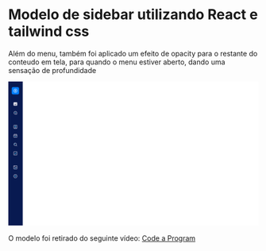 # Modelo de sidebar utilizando React e tailwind css

Além do menu, também foi aplicado um efeito de opacity para o restante do conteudo em tela, para quando o menu estiver aberto, dando uma sensação de profundidade

<img src="./src/assets/Capa.png">

O modelo foi retirado do seguinte vídeo:
<a href="https://youtu.be/aMjou4yXWdU">Code a Program</a>
